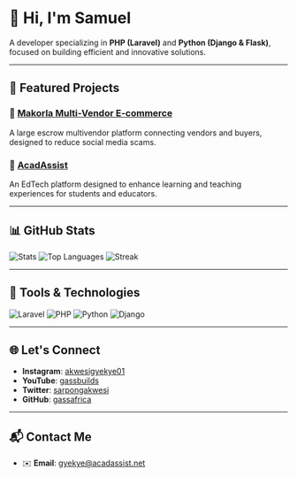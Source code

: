 # 👋 Hi, I'm Samuel

A developer specializing in **PHP (Laravel)** and **Python (Django & Flask)**, focused on building efficient and innovative solutions.

---

## 🌟 Featured Projects

### 🔗 [**Makorla Multi-Vendor E-commerce**](https://makorla.com)
A large escrow multivendor platform connecting vendors and buyers, designed to reduce social media scams.

### 📘 [**AcadAssist**](https://acadassist.net)
An EdTech platform designed to enhance learning and teaching experiences for students and educators.

---

## 📊 GitHub Stats

![Stats](https://github-readme-stats.vercel.app/api?username=gassafrica&show_icons=true&theme=radical)
![Top Languages](https://github-readme-stats.vercel.app/api/top-langs/?username=gassafrica&layout=compact&theme=radical)
![Streak](https://github-readme-streak-stats.herokuapp.com/?user=gassafrica&theme=radical)

---

## 🔧 Tools & Technologies

![Laravel](https://img.shields.io/badge/-Laravel-FF2D20?logo=laravel&logoColor=white&style=for-the-badge)
![PHP](https://img.shields.io/badge/-PHP-777BB4?logo=php&logoColor=white&style=for-the-badge)
![Python](https://img.shields.io/badge/-Python-3776AB?logo=python&logoColor=white&style=for-the-badge)
![Django](https://img.shields.io/badge/-Django-092E20?logo=django&logoColor=white&style=for-the-badge)

---

## 🌐 Let's Connect

- **Instagram**: [akwesigyekye01](https://instagram.com/akwesigyekye01)
- **YouTube**: [gassbuilds](https://youtube.com/@gassbuilds)
- **Twitter**: [sarpongakwesi](https://twitter.com/sarpongakwesi)
- **GitHub**: [gassafrica](https://github.com/gassafrica)

---

## 📬 Contact Me

- ✉️ **Email**: [gyekye@acadassist.net](mailto:gyekye@acadassist.net)
